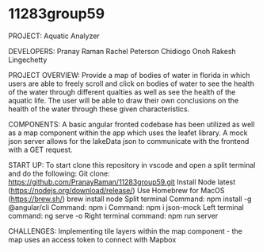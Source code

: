 # 11283group59

PROJECT: Aquatic Analyzer

DEVELOPERS:
 Pranay Raman
 Rachel Peterson
 Chidiogo Onoh
 Rakesh Lingechetty

PROJECT OVERVIEW:
Provide a map of bodies of water in florida in which users are able to freely scroll
and click on bodies of water to see the health of the water through different qualties
as well as see the health of the aquatic life. The user will be able to draw their own 
conclusions on the health of the water through these given characteristics.

COMPONENTS:
A basic angular fronted codebase has been utilized as well as a map component within 
the app which uses the leafet library. A mock json server allows for the lakeData json 
to communicate with the frontend with a GET request.

START UP:
To start clone this repository in vscode and open a split terminal and do the following:
Git clone: https://github.com/PranayRaman/11283group59.git
Install Node latest (https://nodejs.org/download/release/)
Use Homebrew for MacOS (https://brew.sh/)
brew install node
Split terminal
Command: npm install -g @angular/cli
Command: npm i
Command: npm i json-mock
Left terminal command: ng serve -o
Right terminal command: npm run server


CHALLENGES:
Implementing tile layers within the map component - the map uses an access token to connect
with Mapbox 


